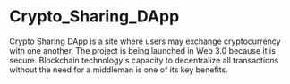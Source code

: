 # Crypto_Sharing_DApp
Crypto Sharing DApp is a site where users may exchange cryptocurrency with one another. The project is being launched in Web 3.0 because it is secure. Blockchain technology's capacity to decentralize all transactions without the need for a middleman is one of its key benefits.

